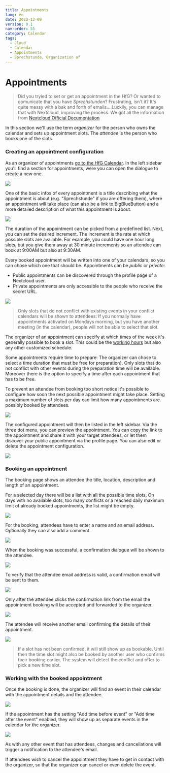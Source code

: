 ```yaml
---
title: Appointments
lang: en
date: 2022-12-09
version: 0.1
nav-order: 55
category: Calendar
tags:
  - Cloud
  - Calendar
  - Appointments
  - Sprechstunde, Organization of
---
```


# Appointments

> Did you tryied to set or get an appointment in the HfG? Or wanted to comunicate that you have _Sprechstunden_? Frustrating, isn't it? It's quite messy with a bak and forth of emails... Luckily, you can manage that with Nextcloud, improving the process. We got all the information from [Nextcloud Official Documentation](https://docs.nextcloud.com/server/latest/user_manual/en/groupware/calendar.html#appointments)

In this section we'll use the term *organizer* for the person who owns the calendar and sets up appointment slots. The *attendee* is the person who books one of the slots.

### Creating an appointment configuration

As an organizer of appointments [go to the HfG Calendar](https://cloud.hfg-karlsruhe.de/apps/calendar/). In the left sidebar you'll find a section for appointments, were you can open the dialogue to create a new one.

![](https://docs.nextcloud.com/server/latest/user_manual/_images/appointment_new.png)

One of the basic infos of every appointment is a title describing what the appointment is about (e.g. "Sprechstunde" if you are offering them), where an appointment will take place (can also be a link to BigBlueButton) and a more detailed description of what this appointment is about.

![](https://docs.nextcloud.com/server/latest/user_manual/_images/appointment_config_basics.png)

The duration of the appointment can be picked from a predefined list. Next, you can set the desired increment. The increment is the rate at which possible slots are available.
For example, you could have one hour long slots, but you give them away at 30 minute increments so an attendee can book at 9:00AM but also at 9:30AM.

Every booked appointment will be written into one of your calendars, so you can chose which one that should be. Appointments can be *public* or *private*:
* Public appointments can be discovered through the profile page of a Nextcloud user.
* Private appointments are only accessible to the people who receive the secret URL.

![](https://docs.nextcloud.com/server/latest/user_manual/_images/appointment_config_calendar_settings.png)

> Only slots that do not conflict with existing events in your conflict calendars will be shown to attendees: If you normally have appointments activated on Mondays morning, but you have another meeting (in the calendar), people will not be able to select that slot.

The organizer of an appointment can specify at which times of the week it's generally possible to book a slot. This could be the [working hours]() but also any other customized schedule.

Some appointments require time to prepare: The organizer can chose to select a time duration that must be free for preparation). Only slots that do not conflict with other events during the preparation time will be available. Moreover there is the option to specify a time after each appointment that has to be free.

To prevent an attendee from booking too short notice it's possible to configure how soon the next possible appointment might take place.
Setting a maximum number of slots per day can limit how many appointments are possibly booked by attendees.

![](https://docs.nextcloud.com/server/latest/user_manual/_images/appointment_config_limits.png)

The configured appointment will then be listed in the left sidebar. Via the three dot menu, you can preview the appointment. You can copy the link to the appointment and share it with your target attendees,
or let them discover your public appointment via the profile page. You can also edit or delete the appointment configuration.

![](https://docs.nextcloud.com/server/latest/user_manual/_images/appointment_config_options.png)

### Booking an appointment

The booking page shows an attendee the title, location, description and length of an appointment.

For a selected day there will be a list with all the possible time slots. On days with no available slots, too many conflicts or a reached daily maximum limit of already booked appointments, the list might be empty.

![](https://docs.nextcloud.com/server/latest/user_manual/_images/appointment_booking_1.png)

For the booking, attendees have to enter a name and an email address. Optionally they can also add a comment.

![](https://docs.nextcloud.com/server/latest/user_manual/_images/appointment_booking_2.png)

When the booking was successful, a confirmation dialogue will be shown to the attendee.

![](https://docs.nextcloud.com/server/latest/user_manual/_images/appointment_booking_3.png)

To verify that the attendee email address is valid, a confirmation email will be sent to them.

![](https://docs.nextcloud.com/server/latest/user_manual/_images/appointment_booking_confirmation_email.png)

Only after the attendee clicks the confirmation link from the email the appointment booking will be accepted and forwarded to the organizer.

![](https://docs.nextcloud.com/server/latest/user_manual/_images/appointment_booking_confirmation_dialogue.png)

The attendee will receive another email confirming the details of their appointment.

![](https://docs.nextcloud.com/server/latest/user_manual/_images/appointment_booking_email_2.png)

> If a slot has not been confirmed, it will still show up as bookable. Until then the time slot might also be booked by another user who confirms their booking earlier. The system will detect the conflict and offer to pick a new time slot.

### Working with the booked appointment

Once the booking is done, the organizer will find an event in their calendar with the appointment details and the attendee.

![](https://docs.nextcloud.com/server/latest/user_manual/_images/appointment_calendar_event.png)

If the appointment has the setting "Add time before event" or "Add time after the event" enabled, they will show up as separate events in the calendar for the organizer.

![](https://docs.nextcloud.com/server/latest/user_manual/_images/appointment_calendar_prep.png)

As with any other event that has attendees, changes and cancellations will trigger a notification to the attendee's email.

If attendees wish to cancel the appointment they have to get in contact with the organizer, so that the organizer can cancel or even delete the event.

